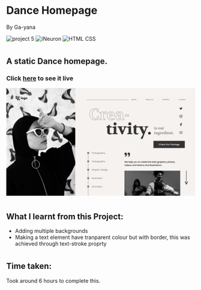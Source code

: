 # Dance Homepage
By Ga-yana

![project 5](https://img.shields.io/badge/Project%20-14-yellow) ![iNeuron](https://img.shields.io/badge/iNeuron-FullStack-red)
![HTML CSS](https://img.shields.io/badge/HTML-CSS-yellow)  
#

## A static Dance homepage.

### Click [here](https://dancehangout.netlify.app/) to see it live

![Homepage](./Images/Screenshot%202022-08-05%20at%2011.27.17%20PM.png)


# 

## What I learnt from this Project:

- Adding multiple backgrounds
- Making a text element have tranparent colour but with border, this was achieved through text-stroke proprty


#
## Time taken:
 Took around 6 hours to complete this.
# 
